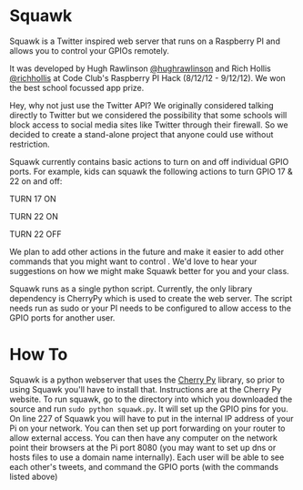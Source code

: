# Squawk
Squawk is a Twitter inspired web server that runs on a Raspberry PI and allows you to control your GPIOs remotely.
 
It was developed by Hugh Rawlinson [@hughrawlinson](http://www.twitter.com/hughrawlinson) and Rich Hollis [@richhollis](http://www.twitter.com/richhollis) at Code Club's Raspberry PI Hack (8/12/12 - 9/12/12). We won the best school focussed app prize.
 
Hey, why not just use the Twitter API? We originally considered talking directly to Twitter but we considered the possibility that some schools will block access to social media sites like Twitter through their firewall. So we decided to create a stand-alone project that anyone could use without restriction.
 
Squawk currently contains basic actions to turn on and off individual GPIO ports. For example, kids can squawk the following actions to turn GPIO 17 & 22 on and off:

TURN 17 ON

TURN 22 ON

TURN 22 OFF

We plan to add other actions in the future and make it easier to add other commands that you might want to control . We'd love to hear your suggestions on how we might make Squawk better for you and your class.
 
Squawk runs as a single python script. Currently, the only library dependency is CherryPy which is used to create the web server. The script needs run as sudo or your PI needs to be configured to allow access to the GPIO ports for another user.

# How To
Squawk is a python webserver that uses the [Cherry Py](http://cherrypy.org) library, so prior to using Squawk you'll have to install that. Instructions are at the Cherry Py website. To run squawk, go to the directory into which you downloaded the source and run `sudo python squawk.py`. It will set up the GPIO pins for you. On line 227 of Squawk you will have to put in the internal IP address of your Pi on your network. You can then set up port forwarding on your router to allow external access. You can then have any computer on the network point their browsers at the Pi port 8080 (you may want to set up dns or hosts files to use a domain name internally). Each user will be able to see each other's tweets, and command the GPIO ports (with the commands listed above)